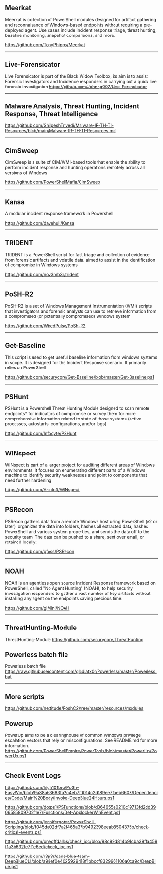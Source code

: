 ## **Meerkat**

Meerkat is collection of PowerShell modules designed for artifact gathering and reconnaisance of Windows-based endpoints without requiring a pre-deployed agent. Use cases include incident response triage, threat hunting, baseline monitoring, snapshot comparisons, and more.

https://github.com/TonyPhipps/Meerkat

-------------------------------------------------------------------------------------------

## **Live-Forensicator**

Live Forensicator is part of the Black Widow Toolbox, its aim is to assist Forensic Investigators and Incidence responders in carrying out a quick live forensic investigation
https://github.com/Johnng007/Live-Forensicator

-------------------------------------------------------------------------------------------

## **Malware Analysis, Threat Hunting, Incident Response, Threat Intelligence**

https://github.com/ShilpeshTrivedi/Malware-IR-TH-TI-Resources/blob/main/Malware-IR-TH-TI-Resources.md

-------------------------------------------------------------------------------------------

## **CimSweep**
CimSweep is a suite of CIM/WMI-based tools that enable the ability to perform incident response and hunting operations remotely across all versions of Windows

https://github.com/PowerShellMafia/CimSweep

-------------------------------------------------------------------------------------------

## **Kansa**
A modular incident response framework in Powershell

https://github.com/davehull/Kansa

-------------------------------------------------------------------------------------------

## **TRIDENT** 
TRIDENT is a PowerShell script for fast triage and collection of evidence from forensic artifacts and volatile data, aimed to assist in the identification of compromise in Windows systems

https://github.com/nov3mb3r/trident

-------------------------------------------------------------------------------------------

## **PoSH-R2**
PoSH-R2 is a set of Windows Management Instrumentation (WMI) scripts that investigators and forensic analysts can use to retrieve information from a compromised (or potentially compromised) Windows system

https://github.com/WiredPulse/PoSh-R2

-------------------------------------------------------------------------------------------

## **Get-Baseline**
This script is used to get useful baseline information from windows systems in scope. It is designed for the Incident Response scenario. It primarily relies on PowerShell

https://github.com/securycore/Get-Baseline/blob/master/Get-Baseline.ps1

-------------------------------------------------------------------------------------------

## **PSHunt**
PSHunt is a Powershell Threat Hunting Module designed to scan remote endpoints* for indicators of compromise or survey them for more comprehensive information related to state of those systems (active processes, autostarts, configurations, and/or logs)

https://github.com/Infocyte/PSHunt

-------------------------------------------------------------------------------------------

## **WINspect** 
WINspect is part of a larger project for auditing different areas of Windows environments. It focuses on enumerating different parts of a Windows machine to identify security weaknesses and point to components that need further hardening

https://github.com/A-mIn3/WINspect

-------------------------------------------------------------------------------------------

## **PSRecon**
PSRecon gathers data from a remote Windows host using PowerShell (v2 or later), organizes the data into folders, hashes all extracted data, hashes PowerShell and various system properties, and sends the data off to the security team. The data can be pushed to a share, sent over email, or retained locally:

https://github.com/gfoss/PSRecon

-------------------------------------------------------------------------------------------

## **NOAH**
NOAH is an agentless open source Incident Response framework based on PowerShell, called "No Agent Hunting" (NOAH), to help security investigation responders to gather a vast number of key artifacts without installing any agent on the endpoints saving precious time:

https://github.com/giMini/NOAH

-------------------------------------------------------------------------------------------

## **ThreatHunting-Module**
ThreatHunting-Module
https://github.com/securycore/ThreatHunting

## **Powerless batch file**
Powerless batch file
https://raw.githubusercontent.com/gladiatx0r/Powerless/master/Powerless.bat

-------------------------------------------------------------------------------------------

## **More scripts**
https://github.com/nettitude/PoshC2/tree/master/resources/modules


## **Powerup**
PowerUp aims to be a clearinghouse of common Windows privilege escalation vectors that rely on misconfigurations. See README.md for more information.
https://github.com/PowerShellEmpire/PowerTools/blob/master/PowerUp/PowerUp.ps1

-------------------------------------------------------------------------------------------

 
## **Check Event Logs**
https://github.com/high101bro/PoSh-EasyWin/blob/9a88a63683fa2c4eb7fd014c2d189ee7faeb6603/Dependencies/Code/Main%20Body/Invoke-DeepBlue24Hours.ps1

https://github.com/dotps1/PSFunctions/blob/d364655e0210c19713fd2dd3906585809702f1e7/Functions/Get-ApplockerWinEvent.ps1

https://github.com/jennifergates/PowerShell-Scripting/blob/f045da02df7a2f465a37b9492398eeab8504375b/check-critical-events.ps1

https://github.com/oneoffdallas/check_ioc/blob/98c99d814b91cba39ffa459f1a3b632fe7f1e6ed/check_ioc.ps1

https://github.com/r3p3r/sans-blue-team-DeepBlueCLI/blob/a98ef0e4025929418f1bbccf8329961106a0ca9c/DeepBlue.ps1


